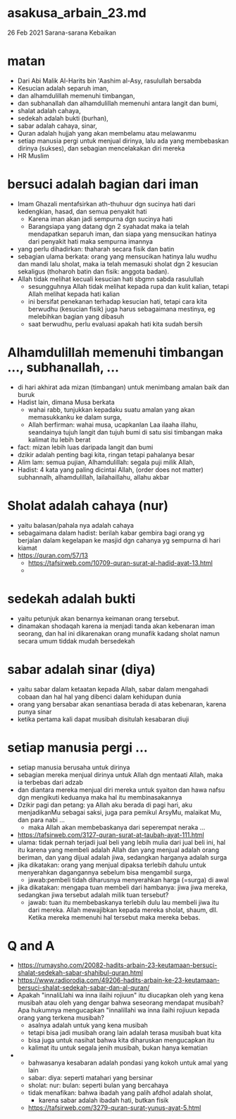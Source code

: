 # asakusa_arbain_23.md
26 Feb 2021
Sarana-sarana Kebaikan

# matan
* Dari Abi Malik Al-Harits bin 'Aashim al-Asy, rasulullah bersabda
* Kesucian adalah separuh iman, 
* dan alhamdulillah memenuhi timbangan, 
* dan subhanallah dan alhamdulillah memenuhi antara langit dan bumi,
* shalat adalah cahaya,
* sedekah adalah bukti (burhan),
* sabar adalah cahaya, sinar,
* Quran adalah hujjah yang akan membelamu atau melawanmu
* setiap manusia pergi untuk menjual dirinya, lalu ada yang membebaskan dirinya (sukses),
  dan sebagian mencelakakan diri mereka
* HR Muslim

# bersuci adalah bagian dari iman
* Imam Ghazali mentafsirkan ath-thuhuur dgn sucinya hati dari kedengkian, hasad, 
  dan semua penyakit hati
  * Karena iman akan jadi sempurna dgn sucinya hati
  * Barangsiapa yang datang dgn 2 syahadat maka ia telah mendapatkan separuh iman, dan
    siapa yang mensucikan hatinya dari penyakit hati maka sempurna imannya
* yang perlu dihadirkan: thaharah secara fisik dan batin
* sebagian ulama berkata: orang yang mensucikan hatinya lalu wudhu dan mandi lalu sholat,
  maka ia telah memasuki sholat dgn 2 kesucian sekaligus 
  (thoharoh batin dan fisik: anggota badan).
* Allah tidak melihat kecuali kesucian hati  sbgmn sabda rasulullah  
  * sesungguhnya Allah tidak melihat kepada rupa dan kulit kalian, tetapi Allah melihat
    kepada hati kalian
  * ini bersifat penekanan terhadap kesucian hati, 
    tetapi cara kita berwudhu (kesucian fisik) juga harus sebagaimana mestinya,
    eg melebihkan bagian yang dibasuh
  * saat berwudhu, perlu evaluasi apakah hati kita sudah bersih

# Alhamdulillah memenuhi timbangan ..., subhanallah, ...
* di hari akhirat ada mizan (timbangan) untuk menimbang amalan baik dan buruk
* Hadist lain, dimana Musa berkata
  * wahai rabb, tunjukkan kepadaku suatu amalan yang akan memasukkanku ke dalam surga,
  * Allah berfirman: wahai musa, ucapkanlan Laa ilaaha illahu, seandainya tujuh langit
    dan tujuh bumi di satu sisi timbangan maka kalimat itu lebih berat
* fact: mizan lebih luas daripada langit dan bumi
* dzikir adalah penting bagi kita, ringan tetapi pahalanya besar
* Alim lam: semua pujian, Alhamdulillah: segala puji milik Allah,
* Hadist: 4 kata yang paling dicintai Allah, (order does not matter)
  subhannalh, alhamdulillah, lailahaillahu, allahu akbar

# Sholat adalah cahaya (nur)
* yaitu balasan/pahala nya adalah cahaya
* sebagaimana dalam hadist: berilah kabar gembira bagi orang yg berjalan dalam 
  kegelapan ke masjid dgn cahanya yg sempurna di hari kiamat
* https://quran.com/57/13
  * https://tafsirweb.com/10709-quran-surat-al-hadid-ayat-13.html
  * 
# sedekah adalah bukti
* yaitu petunjuk akan benarnya keimanan orang tersebut.
* dinamakan shodaqah karena ia menjadi tanda akan kebenaran iman seorang, dan hal ini
  dikarenakan orang munafik kadang sholat namun secara umum tiddak mudah bersedekah

# sabar adalah sinar (diya)
* yaitu sabar dalam ketaatan kepada Allah, sabar dalam mengahadi cobaan dan hal hal
  yang dibenci dalam kehidupan dunia
* orang yang bersabar akan senantiasa berada di atas kebenaran, karena punya sinar
* ketika pertama kali dapat musibah disitulah kesabaran diuji

# setiap manusia pergi ...
* setiap manusia berusaha untuk dirinya
* sebagian mereka menjual dirinya untuk Allah dgn mentaati Allah,
  maka ia terbebas dari adzab
* dan diantara mereka menjual diri mereka untuk syaiton dan hawa nafsu dgn mengikuti
  keduanya maka hal itu membinasakannya
* Dzikir pagi dan petang: ya Allah aku berada di pagi hari, aku menjadikanMu sebagai saksi, juga para pemikul ArsyMu, malaikat Mu, dan para nabi ...
  * maka Allah akan membebaskanya dari seperempat neraka ...
* https://tafsirweb.com/3127-quran-surat-at-taubah-ayat-111.html 
* ulama: tidak pernah terjadi jual beli yang lebih mulia dari jual beli ini,
  hal itu karena yang membeli adalah Allah dan yang menjual adalah orang beriman,
  dan yang dijual adalah jiwa, sedangkan harganya adalah surga
* jika dikatakan: orang yang menjual dipaksa terlebih dahulu untuk menyerahkan dagangannya 
  sebelum bisa mengambil surga,
  * jawab:pembeli tidah diharusnya menyerahkan harga (=surga) di awal
* jika dikatakan: mengapa tuan membeli dari hambanya: jiwa jiwa mereka, sedangkan
  jiwa tersebut adalah milik tuan tersebut?
  * jawab: tuan itu membebaskanya terlebih dulu lau membeli jiwa itu dari mereka.
    Allah mewajibkan kepada mereka sholat, shaum, dll. 
    Ketika mereka memenuhi hal tersebut maka mereka bebas.
  
# Q and A
* https://rumaysho.com/20082-hadits-arbain-23-keutamaan-bersuci-shalat-sedekah-sabar-shahibul-quran.html
* https://www.radiorodja.com/49206-hadits-arbain-ke-23-keutamaan-bersuci-shalat-sedekah-sabar-dan-al-quran/
* Apakah "innaliLlahi wa inna ilaihi rojiuun" itu diucapkan oleh yang kena musibah atau oleh yang dengar bahwa seseorang mendapat musibah? Apa hukumnya mengucapkan "innalillahi wa inna ilaihi rojiuun kepada orang yang terkena musibah? 
  * asalnya adalah untuk yang kena musibah
  * tetapi bisa jadi musibah orang lain adalah terasa musibah buat kita
  * bisa juga untuk nasihat bahwa kita diharuskan mengucapkan itu
  * kalimat itu untuk segala jenih musibah, bukan hanya kematian
* * bahwasanya kesabaran adalah pondasi yang kokoh untuk amal yang lain
  * sabar: diya: seperti matahari yang bersinar
  * sholat: nur: bulan: seperti bulan yang bercahaya
  * tidak menafikan: bahwa ibadah yang palih afdhol adalah sholat, 
    * karena sabar adalah ibadah hati, butkan fisik
  * https://tafsirweb.com/3279-quran-surat-yunus-ayat-5.html
